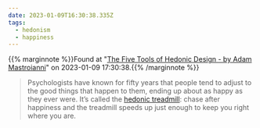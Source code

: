 ```yaml
---
date: 2023-01-09T16:30:38.335Z
tags:
  - hedonism
  - happiness
---
```

{{% marginnote %}}Found at "[The Five Tools of Hedonic Design - by Adam Mastroianni](https://experimentalhistory.substack.com/p/the-five-tools-of-hedonic-design)" on 2023-01-09 17:30:38.{{% /marginnote %}}

> Psychologists have known for fifty years that people tend to adjust to the good things that happen to them, ending up about as happy as they ever were. It’s called the [hedonic treadmill](https://en.wikipedia.org/wiki/Hedonic_treadmill): chase after happiness and the treadmill speeds up just enough to keep you right where you are.

